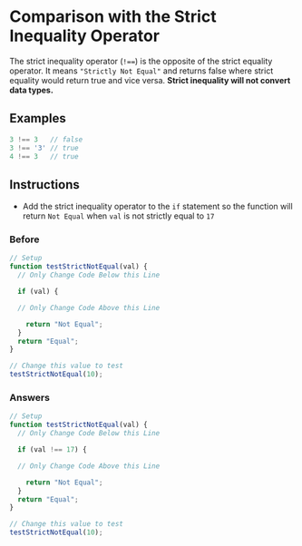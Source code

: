 # Comparison with the Strict Inequality Operator

The strict inequality operator (`!==`) is the opposite of the strict
equality operator. It means `"Strictly Not Equal"` and returns
false where strict equality would return true and vice versa.
**Strict inequality will not convert data types.**

## Examples

```javascript
3 !== 3   // false
3 !== '3' // true
4 !== 3   // true
```

## Instructions
 - Add the strict inequality operator to the `if` statement so the function
 will return `Not Equal` when `val` is not strictly equal to `17`

### Before

```javascript
// Setup
function testStrictNotEqual(val) {
  // Only Change Code Below this Line

  if (val) {

  // Only Change Code Above this Line

    return "Not Equal";
  }
  return "Equal";
}

// Change this value to test
testStrictNotEqual(10);
```

### Answers

```javascript
// Setup
function testStrictNotEqual(val) {
  // Only Change Code Below this Line

  if (val !== 17) {

  // Only Change Code Above this Line

    return "Not Equal";
  }
  return "Equal";
}

// Change this value to test
testStrictNotEqual(10);
```

